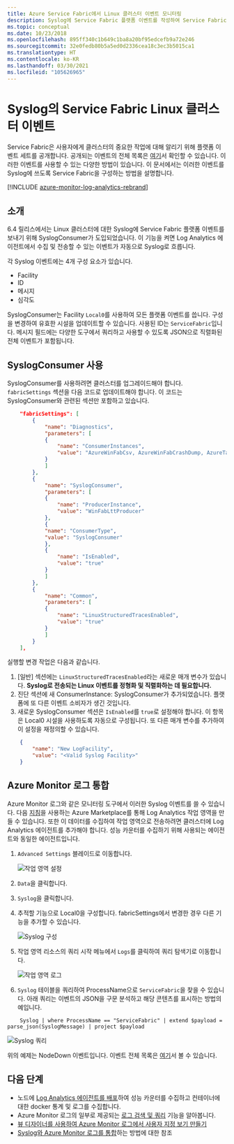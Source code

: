 ```yaml
---
title: Azure Service Fabric에서 Linux 클러스터 이벤트 모니터링
description: Syslog에 Service Fabric 플랫폼 이벤트를 작성하여 Service Fabric Linux 클러스터 이벤트를 모니터링하는 방법을 알아봅니다.
ms.topic: conceptual
ms.date: 10/23/2018
ms.openlocfilehash: 895ff340c1b649c1ba8a20bf95edcefb9a72e246
ms.sourcegitcommit: 32e0fedb80b5a5ed0d2336cea18c3ec3b5015ca1
ms.translationtype: HT
ms.contentlocale: ko-KR
ms.lasthandoff: 03/30/2021
ms.locfileid: "105626965"
---
```

# <a name="service-fabric-linux-cluster-events-in-syslog"></a>Syslog의 Service Fabric Linux 클러스터 이벤트

Service Fabric은 사용자에게 클러스터의 중요한 작업에 대해 알리기 위해 플랫폼 이벤트 세트를 공개합니다. 공개되는 이벤트의 전체 목록은 [여기](service-fabric-diagnostics-event-generation-operational.md)서 확인할 수 있습니다. 이러한 이벤트를 사용할 수 있는 다양한 방법이 있습니다. 이 문서에서는 이러한 이벤트를 Syslog에 쓰도록 Service Fabric을 구성하는 방법을 설명합니다.

[!INCLUDE [azure-monitor-log-analytics-rebrand](../../includes/azure-monitor-log-analytics-rebrand.md)]

## <a name="introduction"></a>소개

6.4 릴리스에서는 Linux 클러스터에 대한 Syslog에 Service Fabric 플랫폼 이벤트를 보내기 위해 SyslogConsumer가 도입되었습니다. 이 기능을 켜면 Log Analytics 에이전트에서 수집 및 전송할 수 있는 이벤트가 자동으로 Syslog로 흐릅니다.

각 Syslog 이벤트에는 4개 구성 요소가 있습니다.
* Facility
* ID
* 메시지
* 심각도

SyslogConsumer는 Facility `Local0`를 사용하여 모든 플랫폼 이벤트를 씁니다. 구성을 변경하여 유효한 시설을 업데이트할 수 있습니다. 사용된 ID는 `ServiceFabric`입니다. 메시지 필드에는 다양한 도구에서 쿼리하고 사용할 수 있도록 JSON으로 직렬화된 전체 이벤트가 포함됩니다. 

## <a name="enable-syslogconsumer"></a>SyslogConsumer 사용

SyslogConsumer를 사용하려면 클러스터를 업그레이드해야 합니다. `fabricSettings` 섹션을 다음 코드로 업데이트해야 합니다. 이 코드는 SyslogConsumer와 관련된 섹션만 포함하고 있습니다.

```json
    "fabricSettings": [
        {
            "name": "Diagnostics",
            "parameters": [
            {
                "name": "ConsumerInstances",
                "value": "AzureWinFabCsv, AzureWinFabCrashDump, AzureTableWinFabEtwQueryable, SyslogConsumer"
            }
            ]
        },
        {
            "name": "SyslogConsumer",
            "parameters": [
            {
                "name": "ProducerInstance",
                "value": "WinFabLttProducer"
            },
            {
            "name": "ConsumerType",
            "value": "SyslogConsumer"
            },
            {
                "name": "IsEnabled",
                "value": "true"
            }
            ]
        },
        {
            "name": "Common",
            "parameters": [
            {
                "name": "LinuxStructuredTracesEnabled",
                "value": "true"
            }
            ]
        }
    ],
```

실행할 변경 작업은 다음과 같습니다.
1. [일반] 섹션에는 `LinuxStructuredTracesEnabled`라는 새로운 매개 변수가 있습니다. **Syslog로 전송되는 Linux 이벤트를 정형화 및 직렬화하는 데 필요합니다.**
2. 진단 섹션에 새 ConsumerInstance: SyslogConsumer가 추가되었습니다. 플랫폼에 또 다른 이벤트 소비자가 생긴 것입니다. 
3. 새로운 SyslogConsumer 섹션은 `IsEnabled`를 `true`로 설정해야 합니다. 이 항목은 Local0 시설을 사용하도록 자동으로 구성됩니다. 또 다른 매개 변수를 추가하여 이 설정을 재정의할 수 있습니다.

```json
    {
        "name": "New LogFacility",
        "value": "<Valid Syslog Facility>"
    }
```

## <a name="azure-monitor-logs-integration"></a>Azure Monitor 로그 통합
Azure Monitor 로그와 같은 모니터링 도구에서 이러한 Syslog 이벤트를 쓸 수 있습니다. 다음 [지침](../azure-monitor/logs/quick-create-workspace.md)을 사용하는 Azure Marketplace를 통해 Log Analytics 작업 영역을 만들 수 있습니다. 또한 이 데이터를 수집하여 작업 영역으로 전송하려면 클러스터에 Log Analytics 에이전트를 추가해야 합니다. 성능 카운터를 수집하기 위해 사용되는 에이전트와 동일한 에이전트입니다. 

1. `Advanced Settings` 블레이드로 이동합니다.

    ![작업 영역 설정](media/service-fabric-diagnostics-oms-syslog/workspace-settings.png)

2. `Data`을 클릭합니다.
3. `Syslog`을 클릭합니다.
4. 추적할 기능으로 Local0을 구성합니다. fabricSettings에서 변경한 경우 다른 기능을 추가할 수 있습니다.

    ![Syslog 구성](media/service-fabric-diagnostics-oms-syslog/syslog-configure.png)
5. 작업 영역 리소스의 쿼리 시작 메뉴에서 `Logs`를 클릭하여 쿼리 탐색기로 이동합니다.

    ![작업 영역 로그](media/service-fabric-diagnostics-oms-syslog/workspace-logs.png)
6. `Syslog` 테이블을 쿼리하여 ProcessName으로 `ServiceFabric`을 찾을 수 있습니다. 아래 쿼리는 이벤트의 JSON을 구문 분석하고 해당 콘텐츠를 표시하는 방법의 예입니다.

```kusto
    Syslog | where ProcessName == "ServiceFabric" | extend $payload = parse_json(SyslogMessage) | project $payload
```

![Syslog 쿼리](media/service-fabric-diagnostics-oms-syslog/syslog-query.png)

위의 예제는 NodeDown 이벤트입니다. 이벤트 전체 목록은 [여기](service-fabric-diagnostics-event-generation-operational.md)서 볼 수 있습니다.

## <a name="next-steps"></a>다음 단계
* 노드에 [Log Analytics 에이전트를 배포](service-fabric-diagnostics-oms-agent.md)하여 성능 카운터를 수집하고 컨테이너에 대한 docker 통계 및 로그를 수집합니다.
* Azure Monitor 로그의 일부로 제공되는 [로그 검색 및 쿼리](../azure-monitor/logs/log-query-overview.md) 기능을 알아봅니다.
* [뷰 디자이너를 사용하여 Azure Monitor 로그에서 사용자 지정 보기 만들기](../azure-monitor/visualize/view-designer.md)
* [Syslog와 Azure Monitor 로그를 통합](../azure-monitor/agents/data-sources-syslog.md)하는 방법에 대한 참조

